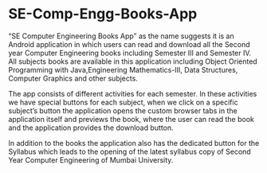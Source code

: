 # SE-Comp-Engg-Books-App
“SE Computer Engineering Books App” as the name suggests it is an Android application in which users can read and download all the Second year Computer Engineering books including Semester III and Semester IV. All subjects books are available in this application including Object Oriented Programming with Java,Engineering Mathematics-III, Data Structures, Computer Graphics and other subjects.

The app consists of different activities for each semester. In these activities we have special buttons for each subject, when we click on a specific subject’s button the application opens the custom browser tabs in the application itself and previews the book, where the user can read the book and the application provides the download button.

In addition to the books the application also has the dedicated button for the Syllabus which leads to the opening of the latest syllabus copy of Second Year Computer Engineering of Mumbai University.
